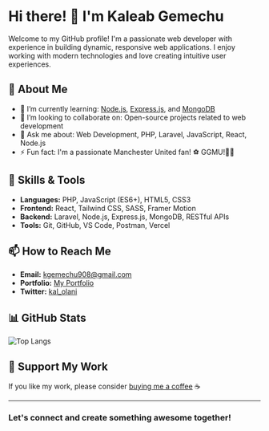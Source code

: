 # Hi there! 👋 I'm Kaleab Gemechu

Welcome to my GitHub profile! I'm a passionate web developer with experience in building dynamic, responsive web applications. I enjoy working with modern technologies and love creating intuitive user experiences.

## 🌟 About Me

- 🌱 I’m currently learning: [Node.js](https://nodejs.org/), [Express.js](https://expressjs.com/), and [MongoDB](https://www.mongodb.com/)
- 👯 I’m looking to collaborate on: Open-source projects related to web development
- 💬 Ask me about: Web Development, PHP, Laravel, JavaScript, React, Node.js
- ⚡ Fun fact: I'm a passionate Manchester United fan! ⚽️ GGMU!💪🏽


## 🚀 Skills & Tools

- **Languages:** PHP, JavaScript (ES6+), HTML5, CSS3
- **Frontend:** React, Tailwind CSS, SASS, Framer Motion
- **Backend:** Laravel, Node.js, Express.js, MongoDB, RESTful APIs
- **Tools:** Git, GitHub, VS Code, Postman, Vercel


## 📫 How to Reach Me

- **Email:** [kgemechu908@gmail.com](mailto:kgemechu908@gmail.com)
- **Portfolio:** [My Portfolio](https://kal-portifolio.vercel.app/)
- **Twitter:** [kal_olani](https://x.com/kaleab481039)


## 📊 GitHub Stats

![Top Langs](https://github-readme-stats.vercel.app/api/top-langs/?username=kalolani&layout=compact&theme=radical)

## 💖 Support My Work

If you like my work, please consider [buying me a coffee](https://www.buymeacoffee.com/kalolani) ☕️

---

### Let's connect and create something awesome together!
